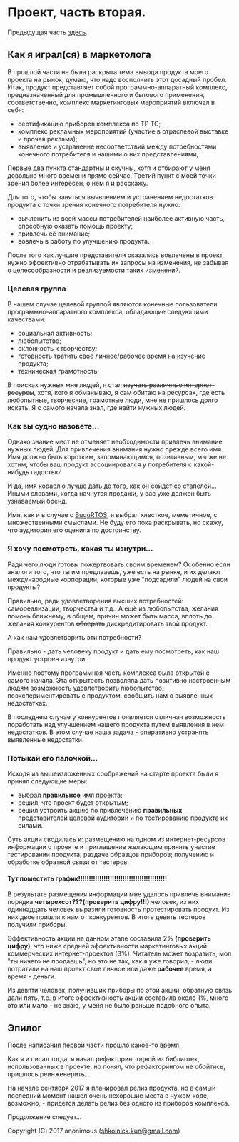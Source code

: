 # Проект, часть вторая.
Предыдущая часть [здесь](../story_1.md).

## Как я играл(ся) в маркетолога
В прошлой части не была раскрыта тема вывода продукта моего проекта на рынок, думаю, что надо восполнить этот досадный пробел.
Итак, продукт представляет собой программно-аппаратный комплекс, предназначенный для промышленного и бытового применения, соответственно, комплекс маркетинговых мероприятий включал в себя:

 * сертификацию приборов комплекса по ТР ТС;
 * комплекс рекламных мероприятий (участие в отраслевой выставке и прочая реклама);
 * выявление и устранение несоответствий между потребностями конечного потребителя и нашими о них представлениями;

Первые два пункта стандартны и скучны, хотя и отбирают у меня довольно много времени прямо сейчас. 
Третий пункт с моей точки зрения более интересен, о нем я и расскажу.

Для того, чтобы заняться выявлением и устранением недостатков продукта с точки зрения конечного потребителя нужно:

  * вычленить из всей массы потребителей наиболее активную часть, способную оказать помощь проекту;
  * привлечь её внимание;
  * вовлечь в работу по улучшению продукта.
  
После того как лучшие представители оказались вовлечены в проект, нужно эффективно отрабатывать их запросы на изменения, не забывая о целесообразности и реализуемости таких изменений.

### Целевая группа
В нашем случае целевой группой являются конечные пользователи программно-аппаратного комплекса, обладающие следующими качествами:

  * социальная активность;
  * любопытство;
  * склонность к творчеству;
  * готовность тратить своё личное/рабочее время на изучение продукта;
  * техническая грамотность;

В поисках нужных мне людей, я стал <del>изучать различные интернет-ресурсы</del>, хотя, кого я обманываю, я сам обитаю на ресурсах, где есть любопытные, творческие, грамотные люди, мне не пришлось долго искать. Я с самого начала знал, где найти нужных людей.

### Как вы судно назовете...
Однако знание мест не отменяет необходимости привлечь внимание нужных людей. 
Для привлечения внимания нужно прежде всего имя. Имя должно быть коротким, запоминающимся, позитивным, мы же не хотим, чтобы ваш продукт ассоциировался у потребителя с какой-нибудь гадостью!

И да, имя кораблю лучше дать до того, как он сойдет со стапелей... Иными словами, когда начнутся продажи, у вас уже должен быть узнаваемый бренд. 

Имя, как и в случае с [BuguRTOS](https://github.com/shkolnick-kun/bugurtos), я выбрал хлесткое, меметичное, с множественными смыслами. Не буду его пока раскрывать, но скажу, что аудитория его оценила по достоинству.

### Я хочу посмотреть, какая ты изнутри...
Ради чего люди готовы пожертвовать своим временем? Особенно если аналоги того, что ты им предлааешь, уже есть на рынке, и их делают международные корпорации, которые уже "подсадили" людей на свои продукты? 

Правильно, ради удовлетворения высших потребностей: самореализации, творчества и т.д.. А ещё из любопытства, желания помочь ближнему, в общем, причин может быть масса, вплоть до желания конкурентов <del>обосрать</del> дискредитировать твой продукт.

А как нам удовлетворить эти потребности?

Правильно - дать человеку продукт и дать ему посмотреть, как наш продукт устроен изнутри.

Именно поэтому программная часть комплекса была открытой с самого начала. 
Эта открытость позволяла дать позитивно настроенным людям возможность удовлетворить любопытство, поэкспериментировать с продуктом, сообщить нам о выявленных недостатках. 

В последнем случае у конкурентов появляется отличная возможность поработать над улучшением нашего продукта путем выявления в нем недостатков. В этом случае наша задача - оперативно устранять выявленные недостатки.

### Потыкай его палочкой...

Исходя из вышеизложенных соображений на старте проекта были я принял следующие меры:
 * выбрал **правильное** имя проекта;
 * решил, что проект будет открытым;
 * решил устроить акцию по привлечению **правильных** представителей целевой аудитории и по тестированию продукта их силами.
 
 Суть акции сводилась к: размещению на одном из интернет-ресурсов информации о проекте и приглашение желающим принять участие тестировании продукта; раздаче образцов приборов; получению и обработке обратной связи от тестеров.

#### Тут поместить график!!!!!!!!!!!!!!!!!!!!!!!!!!!!!!!!!!!!!!!!!!

В результате размещения информации мне удалось привлечь внимание порядка **четырехсот???(проверить цифру!!!)** человек, из них одиннадцать человек выразили готовность протестировать продукт. Из них двое пришли к нам от конкурентов. В итоге девять тестеров получили приборы. 

Эффективность акции на данном этапе составила 2% **(проверить цифру)**, что ниже средней эффективности маркетинговых акций коммерческих интернет-проектов (3%). Читатель может возразить, мол "ты ничего не продаешь", но это не так, как я уже говорил, - люди потратили на наш проект свое личное или даже **рабочее** время, а время - деньги.

Из девяти человек, получивших приборы по этой акции, обратную связь дали пять, т.е. в итоге эффективность акции составила около 1%, много это или мало - не знаю, у меня не было раньше подобного опыта.

## Эпилог
После написания первой части прошло какое-то время. 

Как я и писал тогда, я начал рефакторинг одной из библиотек, использованных в проекте, но понял, что рефакторингом не обойтись, пришлось реинженерить...

На начале сентября 2017 я планировал релиз продукта, но в самый последний момент нашел очень нехорошие места в чужом коде, возможно, - придется делать релиз без одного из приборов комплекса.

Продолжение следует...

Copyright (C) 2017 anonimous (shkolnick.kun@gmail.com)

